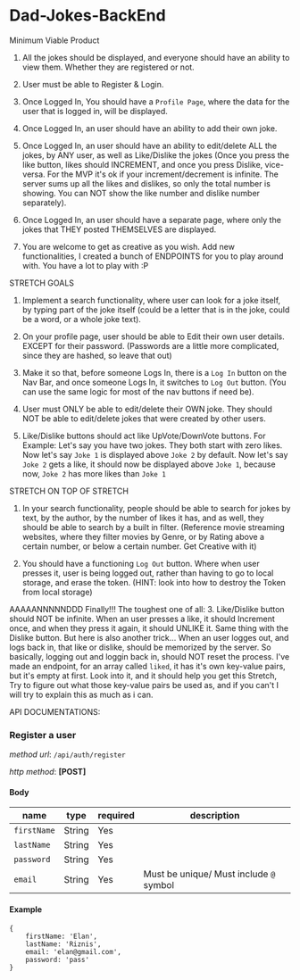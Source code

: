 # Dad-Jokes-BackEnd


Minimum Viable Product

1. All the jokes should be displayed, and everyone should have an ability to view them. Whether they are registered or not.

2. User must be able to Register & Login.

3. Once Logged In, You should have a `Profile Page`, where the data for the user that is logged in, will be displayed.

4. Once Logged In, an user should have an ability to add their own joke.

5. Once Logged In, an user should have an ability to edit/delete ALL the jokes, by ANY user, as well as Like/Dislike the jokes (Once you press the like button, likes should INCREMENT, and once you press Dislike, vice-versa. For the MVP it's ok if your increment/decrement is infinite. The server sums up all the likes and dislikes, so only the total number is showing. You can NOT show the like number and dislike number separately).

6. Once Logged In, an user should have a separate page, where only the jokes that THEY posted THEMSELVES are displayed.

7. You are welcome to get as creative as you wish. Add new functionalities, I created a bunch of ENDPOINTS for you to play around with. You have a lot to play with :P


STRETCH GOALS

1. Implement a search functionality, where user can look for a joke itself, by typing part of the joke itself (could be a letter that is in the joke, could be a word, or a whole joke text).

2. On your profile page, user should be able to Edit their own user details. EXCEPT for their password. (Passwords are a little more complicated, since they are hashed, so leave that out)

3. Make it so that, before someone Logs In, there is a `Log In` button on the Nav Bar, and once someone Logs In, it switches to `Log Out` button. (You can use the same logic for most of the nav buttons if need be).

4. User must ONLY be able to edit/delete their OWN joke. They should NOT be able to edit/delete jokes that were created by other users.

5. Like/Dislike buttons should act like UpVote/DownVote buttons. For Example: Let's say you have two jokes. They both start with zero likes. Now let's say `Joke 1` is displayed above `Joke 2` by default. Now let's say `Joke 2` gets a like, it should now be displayed above `Joke 1`, because now, `Joke 2` has more likes than `Joke 1`


STRETCH ON TOP OF STRETCH

1. In your search functionality, people should be able to search for jokes by text, by the author, by the number of likes it has, and as well, they should be able to search by a built in filter. (Reference movie streaming websites, where they filter movies by Genre, or by Rating above a certain number, or below a certain number. Get Creative with it)

2. You should have a functioning `Log Out` button. Where when user presses it, user is being logged out, rather than having to go to local storage, and erase the token. (HINT: look into how to destroy the Token from local storage)

AAAAANNNNNDDD Finally!!! The toughest one of all:
3. Like/Dislike button should NOT be infinite. When an user presses a like, it should Increment once, and when they press it again, it should UNLIKE it. Same thing with the Dislike button. But here is also another trick... When an user logges out, and logs back in, that like or dislike, should be memorized by the server. So basically, logging out and loggin back in, should NOT reset the process. I've made an endpoint, for an array called `liked`, it has it's own key-value pairs, but it's empty at first. Look into it, and it should help you get this Stretch, Try to figure out what those key-value pairs be used as, and if you can't I will try to explain this as much as i can. 



API DOCUMENTATIONS:

### **Register a user**
*method url*: `/api/auth/register`

*http method*: **[POST]**

#### Body

| name           | type   | required | description                             |
| -------------- | ------ | -------- | ----------------------------------------|
| `firstName`    | String | Yes      |                                         |
| `lastName`     | String | Yes      |                                         |
| `password`     | String | Yes      |                                         |
| `email`        | String | Yes      | Must be unique/ Must include `@` symbol |

#### Example

```
{
    firstName: 'Elan',
    lastName: 'Riznis',
    email: 'elan@gmail.com',
    password: 'pass'
}
```



